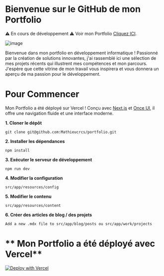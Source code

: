 # **Bienvenue sur le GitHub de mon Portfolio**

⚠ En cours de développement ⚠
Voir mon Portfolio [Cliquez ICI](https://mathieucarcasses.vercel.app/).

![image](https://github.com/user-attachments/assets/26ddf861-e2ba-4ac6-bb67-26ded3baf0a9)


Bienvenue dans mon portfolio en développement informatique ! Passionné par la création de solutions innovantes, j'ai rassemblé ici une sélection de mes projets récents qui illustrent mes compétences et mon parcours. J'espère que cette vitrine de mon travail vous inspirera et vous donnera un aperçu de ma passion pour le développement.

# **Pour Commencer**

Mon Portfolio a été déployé sur Vercel ! Conçu avec [Next.js](https://nextjs.org) et [Once UI](https://once-ui.com), il offre une navigation fluide et une interface moderne. 

**1. Cloner le dépôt**
```
git clone git@github.com:Mathieucrcs/portfolio.git
```

**2. Installer les dépendances**
```
npm install
```

**3. Exécuter le serveur de développement**
```
npm run dev
```

**4. Modifier la configuration**
```
src/app/resources/config
```

**5. Modifier le contenu**
```
src/app/resources/content
```

**6. Créer des articles de blog / des projets**
```
Add a new .mdx file to src/app/blog/posts ou src/app/work/projects
```

# ** Mon Portfolio a été déployé avec Vercel**
[![Deploy with Vercel](https://vercel.com/button)](https://vercel.com/)
